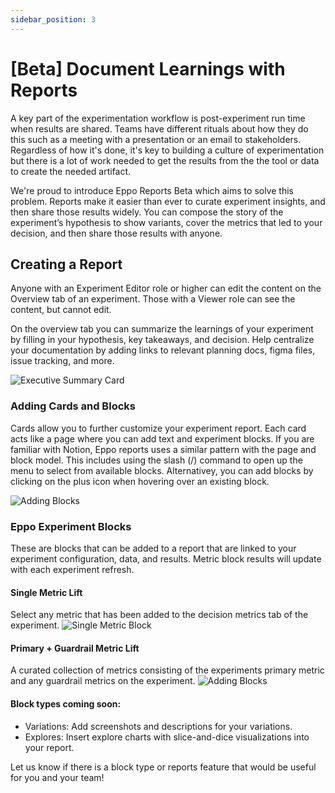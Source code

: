 ```yaml
---
sidebar_position: 3
---
```


# [Beta] Document Learnings with Reports

A key part of the experimentation workflow is post-experiment run time when results are shared. Teams have different rituals about how they do this such as a meeting with a presentation or an email to stakeholders. Regardless of how it's done, it's key to building a culture of experimentation but there is a lot of work needed to get the results from the the tool or data to create the needed artifact.

We're proud to introduce Eppo Reports Beta which aims to solve this problem. Reports make it easier than ever to curate experiment insights, and then share those results widely. You can compose the story of the experiment’s hypothesis to show variants, cover the metrics that led to your decision, and then share those results with anyone.

## Creating a Report
Anyone with an Experiment Editor role or higher can edit the content on the Overview tab of an experiment. Those with a Viewer role can see the content, but cannot edit. 

On the overview tab you can summarize the learnings of your experiment by filling in your hypothesis, key takeaways, and decision. Help centralize your documentation by adding links to relevant planning docs, figma files, issue tracking, and more.

![Executive Summary Card](/img/experiments/reports/top-summary-card.png)


### Adding Cards and Blocks
Cards allow you to further customize your experiment report. Each card acts like a page where you can add text and experiment blocks. If you are familiar with Notion, Eppo reports uses a similar pattern with the page and block model. This includes using the slash (/) command to open up the menu to select from available blocks. Alternativey, you can add blocks by clicking on the plus icon when hovering over an existing block. 

![Adding Blocks](/img/experiments/reports/adding-metric-block.gif)

### Eppo Experiment Blocks
These are blocks that can be added to a report that are linked to your experiment configuration, data, and results. Metric block results will update with each experiment refresh.

#### Single Metric Lift
Select any metric that has been added to the decision metrics tab of the experiment. 
![Single Metric Block](/img/experiments/reports/single-metric-block.png)

#### Primary + Guardrail Metric Lift
A curated collection of metrics consisting of the experiments primary metric and any guardrail metrics on the experiment. 
![Adding Blocks](/img/experiments/reports/primary-guardrail-block.png)

#### Block types coming soon:
* Variations: Add screenshots and descriptions for your variations. 
* Explores: Insert explore charts with slice-and-dice visualizations into your report.


Let us know if there is a block type or reports feature that would be useful for you and your team!
